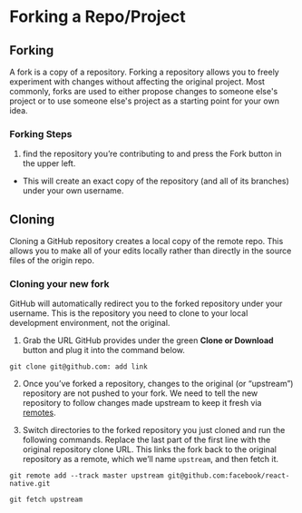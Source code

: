 # Forking a Repo/Project

## Forking
A fork is a copy of a repository. Forking a repository allows you to freely experiment with changes without affecting the original project.
Most commonly, forks are used to either propose changes to someone else's project or to use someone else's project as a starting point for your own idea.

### Forking Steps
1. find the repository you’re contributing to and press the Fork button in the upper left. 
 - This will create an exact copy of the repository (and all of its branches) under your own username.


## Cloning 
Cloning a GitHub repository creates a local copy of the remote repo. This allows you to make all of your edits locally rather than directly in the source files of the origin repo.

### Cloning your new fork
GitHub will automatically redirect you to the forked repository under your username. This is the repository you need to clone to your local development environment, not the original. 

1. Grab the URL GitHub provides under the green **Clone or Download** button and plug it into the command below.

```git clone git@github.com: add link```

2. Once you’ve forked a repository, changes to the original (or “upstream”) repository are not pushed to your fork. We need to tell the new repository to follow changes made upstream to keep it fresh via [remotes](https://git-scm.com/book/en/v2/Git-Basics-Working-with-Remotes).

3. Switch directories to the forked repository you just cloned and run the following commands. Replace the last part of the first line with the original repository clone URL. This links the fork back to the original repository as a remote, which we’ll name ```upstream```, and then fetch it.


 ```git remote add --track master upstream git@github.com:facebook/react-native.git```
 
 ```git fetch upstream```
